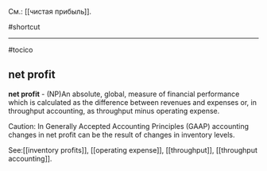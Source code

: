 См.: [[чистая прибыль]].

#shortcut




<hr/>

#tocico

## net profit

<b>net profit</b> - (NP)An absolute, global, measure of financial performance which is calculated as the difference between revenues and expenses or, in throughput accounting, as throughput minus operating expense. 


Caution: In Generally Accepted Accounting Principles (GAAP) accounting changes in net profit can be the result of changes in inventory levels.




See:[[inventory profits]], [[operating expense]], [[throughput]], [[throughput accounting]].
